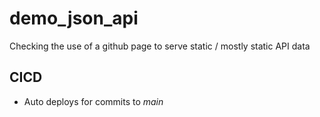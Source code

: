 # demo_json_api

Checking the use of a github page to serve static / mostly static API data 


## CICD 
- Auto deploys for commits to *main* 

